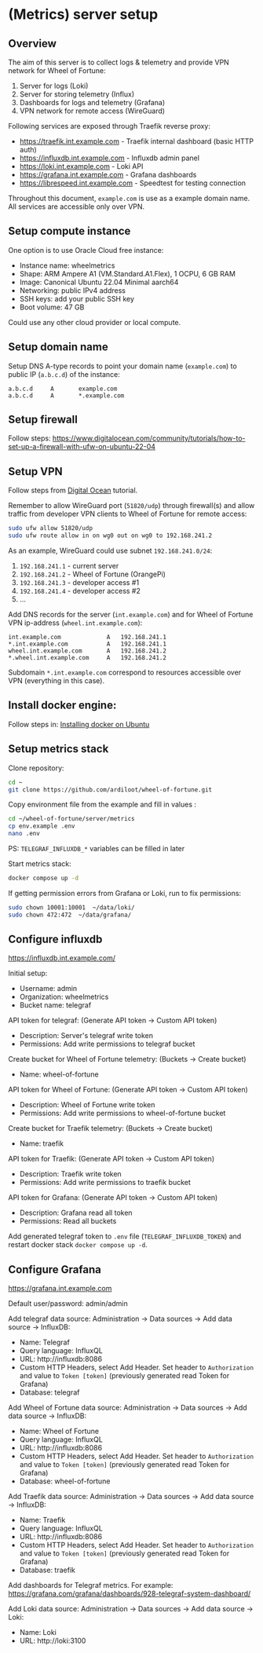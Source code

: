 # (Metrics) server setup

## Overview

The aim of this server is to collect logs & telemetry and provide VPN network for Wheel of Fortune:

1.  Server for logs (Loki)
2.  Server for storing telemetry (Influx)
3.  Dashboards for logs and telemetry (Grafana)
4.  VPN network for remote access (WireGuard)

Following services are exposed through Traefik reverse proxy:

- https://traefik.int.example.com - Traefik internal dashboard (basic HTTP auth)
- https://influxdb.int.example.com - Influxdb admin panel
- https://loki.int.example.com - Loki API
- https://grafana.int.example.com - Grafana dashboards
- https://librespeed.int.example.com - Speedtest for testing connection

Throughout this document, `example.com` is use as a example domain name. All services are accessible only over VPN.

## Setup compute instance

One option is to use Oracle Cloud free instance:

- Instance name: wheelmetrics
- Shape: ARM Ampere A1 (VM.Standard.A1.Flex), 1 OCPU, 6 GB RAM
- Image: Canonical Ubuntu 22.04 Minimal aarch64
- Networking: public IPv4 address
- SSH keys: add your public SSH key
- Boot volume: 47 GB

Could use any other cloud provider or local compute.

## Setup domain name

Setup DNS A-type records to point your domain name (`example.com`) to public IP (`a.b.c.d`) of the instance:

```
a.b.c.d     A       example.com
a.b.c.d     A       *.example.com
```

## Setup firewall

Follow steps: https://www.digitalocean.com/community/tutorials/how-to-set-up-a-firewall-with-ufw-on-ubuntu-22-04

## Setup VPN

Follow steps from [Digital Ocean](https://www.digitalocean.com/community/tutorials/how-to-set-up-wireguard-on-ubuntu-22-04) tutorial.

Remember to allow WireGuard port (`51820/udp`) through firewall(s) and allow traffic from developer VPN clients to Wheel of Fortune for remote access:

```bash
sudo ufw allow 51820/udp
sudo ufw route allow in on wg0 out on wg0 to 192.168.241.2
```

As an example, WireGuard could use subnet `192.168.241.0/24`:

1. `192.168.241.1` - current server
2. `192.168.241.2` - Wheel of Fortune (OrangePi)
3. `192.168.241.3` - developer access #1
4. `192.168.241.4` - developer access #2
5. ...

Add DNS records for the server (`int.example.com`) and for Wheel of Fortune VPN ip-address (`wheel.int.example.com`):

```dns
int.example.com             A   192.168.241.1
*.int.example.com           A   192.168.241.1
wheel.int.example.com       A   192.168.241.2
*.wheel.int.example.com     A   192.168.241.2
```

Subdomain `*.int.example.com` correspond to resources accessible over VPN (everything in this case).

## Install docker engine:

Follow steps in: [Installing docker on Ubuntu](https://docs.docker.com/engine/install/ubuntu)

## Setup metrics stack

Clone repository:

```bash
cd ~
git clone https://github.com/ardiloot/wheel-of-fortune.git
```

Copy environment file from the example and fill in values :

```bash
cd ~/wheel-of-fortune/server/metrics
cp env.example .env
nano .env
```

PS: `TELEGRAF_INFLUXDB_*` variables can be filled in later

Start metrics stack:

```bash
docker compose up -d
```

If getting permission errors from Grafana or Loki, run to fix permissions:

```bash
sudo chown 10001:10001  ~/data/loki/
sudo chown 472:472  ~/data/grafana/
```

## Configure influxdb

https://influxdb.int.example.com/

Initial setup:

- Username: admin
- Organization: wheelmetrics
- Bucket name: telegraf

API token for telegraf: (Generate API token -> Custom API token)

- Description: Server's telegraf write token
- Permissions: Add write permissions to telegraf bucket

Create bucket for Wheel of Fortune telemetry: (Buckets -> Create bucket)

- Name: wheel-of-fortune

API token for Wheel of Fortune: (Generate API token -> Custom API token)

- Description: Wheel of Fortune write token
- Permissions: Add write permissions to wheel-of-fortune bucket

Create bucket for Traefik telemetry: (Buckets -> Create bucket)

- Name: traefik

API token for Traefik: (Generate API token -> Custom API token)

- Description: Traefik write token
- Permissions: Add write permissions to traefik bucket

API token for Grafana: (Generate API token -> Custom API token)

- Description: Grafana read all token
- Permissions: Read all buckets

Add generated telegraf token to `.env` file (`TELEGRAF_INFLUXDB_TOKEN`) and restart docker stack `docker compose up -d`.

## Configure Grafana

https://grafana.int.example.com

Default user/password: admin/admin

Add telegraf data source: Administration -> Data sources -> Add data source -> InfluxDB:

- Name: Telegraf
- Query language: InfluxQL
- URL: http://influxdb:8086
- Custom HTTP Headers, select Add Header. Set header to `Authorization` and value to `Token [token]` (previously generated read Token for Grafana)
- Database: telegraf

Add Wheel of Fortune data source: Administration -> Data sources -> Add data source -> InfluxDB:

- Name: Wheel of Fortune
- Query language: InfluxQL
- URL: http://influxdb:8086
- Custom HTTP Headers, select Add Header. Set header to `Authorization` and value to `Token [token]` (previously generated read Token for Grafana)
- Database: wheel-of-fortune

Add Traefik data source: Administration -> Data sources -> Add data source -> InfluxDB:

- Name: Traefik
- Query language: InfluxQL
- URL: http://influxdb:8086
- Custom HTTP Headers, select Add Header. Set header to `Authorization` and value to `Token [token]` (previously generated read Token for Grafana)
- Database: traefik

Add dashboards for Telegraf metrics. For example: https://grafana.com/grafana/dashboards/928-telegraf-system-dashboard/

Add Loki data source: Administration -> Data sources -> Add data source -> Loki:

- Name: Loki
- URL: http://loki:3100

